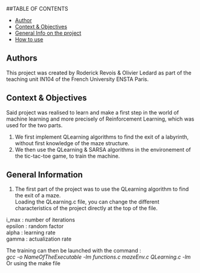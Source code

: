##TABLE OF CONTENTS
* [Author](#authors)
* [Context & Objectives](#context)
* [General Info on the project](#general-info)
* [How to use](#use)

## Authors
This project was created by Roderick Revois & Olivier Ledard as part of the teaching unit IN104 of the French University ENSTA Paris.  

## Context & Objectives
Said project was realised to learn and make a first step in the world of machine learning and more precisely of Reinforcement Learning, which was used for the two parts.  
  
1) We first implement QLearning algorithms to find the exit of a labyrinth, without first knowledge of the maze structure.  
2) We then use the QLearning & SARSA algorithms in the environement of the tic-tac-toe game, to train the machine.  

## General Information
1) The first part of the project was to use the QLearning algorithm to find the exit of a maze.  
Loading the QLearning.c file, you can change the different characteristics of the project directly at the top of the file.  
  
i_max : number of iterations  
epsilon : random factor  
alpha   : learning rate  
gamma   : actualization rate  
  
The training can then be launched with the command :  
*gcc -o *NameOfTheExecutable* -lm functions.c mazeEnv.c QLearning.c -lm*
Or using the make file

